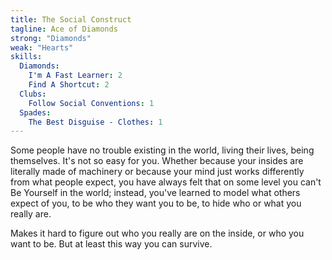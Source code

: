 ```yaml
---
title: The Social Construct
tagline: Ace of Diamonds
strong: "Diamonds"
weak: "Hearts"
skills:
  Diamonds:
    I'm A Fast Learner: 2
    Find A Shortcut: 2
  Clubs:
    Follow Social Conventions: 1
  Spades:
    The Best Disguise - Clothes: 1
---
```


Some people have no trouble existing in the world, living their lives, being themselves. It's not so easy for you. Whether because your insides are literally made of machinery or because your mind just works differently from what people expect, you have always felt that on some level you can't Be Yourself in the world; instead, you've learned to model what others expect of you, to be who they want you to be, to hide who or what you really are.

Makes it hard to figure out who you really are on the inside, or who you want to be. But at least this way you can survive.
